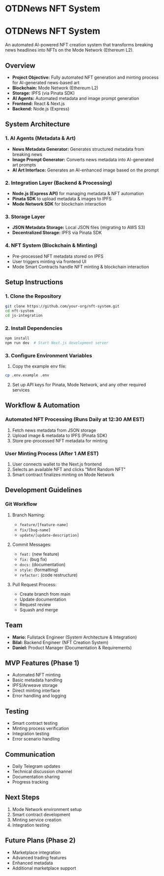 # OTDNews NFT System
# OTDNews NFT System

An automated AI-powered NFT creation system that transforms breaking news headlines into NFTs on the Mode Network (Ethereum L2).

## Overview

- **Project Objective:** Fully automated NFT generation and minting process for AI-generated news-based art
- **Blockchain:** Mode Network (Ethereum L2)
- **Storage:** IPFS (via Pinata SDK)
- **AI Agents:** Automated metadata and image prompt generation
- **Frontend:** React & Next.js
- **Backend:** Node.js (Express)

## System Architecture

### 1. AI Agents (Metadata & Art)

- **News Metadata Generator:** Generates structured metadata from breaking news
- **Image Prompt Generator:** Converts news metadata into AI-generated art prompts
- **AI Art Interface:** Generates an AI-enhanced image based on the prompt

### 2. Integration Layer (Backend & Processing)

- **Node.js (Express API)** for managing metadata & NFT automation
- **Pinata SDK** to upload metadata & images to IPFS
- **Mode Network SDK** for blockchain interaction

### 3. Storage Layer

- **JSON Metadata Storage:** Local JSON files (migrating to AWS S3)
- **Decentralized Storage:** IPFS via Pinata SDK

### 4. NFT System (Blockchain & Minting)

- Pre-processed NFT metadata stored on IPFS
- User triggers minting via frontend UI
- Mode Smart Contracts handle NFT minting & blockchain interaction

## Setup Instructions

### 1. Clone the Repository

```bash
git clone https://github.com/your-org/nft-system.git
cd nft-system
cd js-integration
```

### 2. Install Dependencies
```bash
npm install
npm run dev  # Start Next.js development server
```

### 3. Configure Environment Variables

1. Copy the example env file:
```bash
cp .env.example .env
```
2. Set up API keys for Pinata, Mode Network, and any other required services

## Workflow & Automation

### Automated NFT Processing (Runs Daily at 12:30 AM EST)

1. Fetch news metadata from JSON storage
2. Upload image & metadata to IPFS (Pinata SDK)
3. Store pre-processed NFT metadata for minting

### User Minting Process (After 1 AM EST)

1. User connects wallet to the Next.js frontend
2. Selects an available NFT and clicks "Mint Random NFT"
3. Smart contract finalizes minting on Mode Network

## Development Guidelines

### Git Workflow
1. Branch Naming:
   - `feature/[feature-name]`
   - `fix/[bug-name]`
   - `update/[update-description]`

2. Commit Messages:
   - `feat:` (new feature)
   - `fix:` (bug fix)
   - `docs:` (documentation)
   - `style:` (formatting)
   - `refactor:` (code restructure)

3. Pull Request Process:
   - Create branch from main
   - Update documentation
   - Request review
   - Squash and merge

## Team
- **Mario:** Fullstack Engineer (System Architecture & Integration)
- **Bilal:** Backend Engineer (NFT Creation System)
- **Daniel:** Product Manager (Documentation & Requirements)

## MVP Features (Phase 1)
- Automated NFT minting
- Basic metadata handling
- IPFS/Arweave storage
- Direct minting interface
- Error handling and logging

## Testing
- Smart contract testing
- Minting process verification
- Integration testing
- Error scenario handling

## Communication
- Daily Telegram updates
- Technical discussion channel
- Documentation sharing
- Progress tracking

## Next Steps
1. Mode Network environment setup
2. Smart contract development
3. Minting service creation
4. Integration testing

## Future Plans (Phase 2)
- Marketplace integration
- Advanced trading features
- Enhanced metadata
- Additional marketplace support